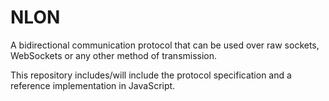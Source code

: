 # NLON

A bidirectional communication protocol that can be used over raw sockets,
WebSockets or any other method of transmission.

This repository includes/will include the protocol specification and a
reference implementation in JavaScript.
